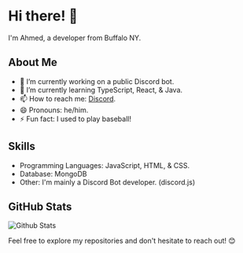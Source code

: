 # Hi there! 👋

I'm Ahmed, a developer from Buffalo NY.

## About Me

- 🔭 I’m currently working on a public Discord bot.
- 🌱 I’m currently learning TypeScript, React, & Java.
- 📫 How to reach me: [Discord](https://discord.com/users/1133828583610126468).
- 😄 Pronouns: he/him.
- ⚡ Fun fact: I used to play baseball!

## Skills

- Programming Languages: JavaScript, HTML, & CSS.
- Database: MongoDB
- Other: I'm mainly a Discord Bot developer. (discord.js)


## GitHub Stats

![Github Stats](https://github-readme-stats.vercel.app/api?username=1dxy00&show_icons=true&theme=radical)

Feel free to explore my repositories and don't hesitate to reach out! 😊
